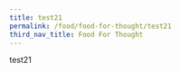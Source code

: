 ```yaml
---
title: test21
permalink: /food/food-for-thought/test21
third_nav_title: Food For Thought
---
```

test21